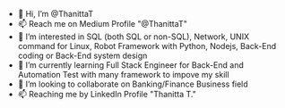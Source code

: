 - 👋 Hi, I’m @ThanittaT
- 📫 Reach me on Medium Profile "@ThanittaT"
- 👀 I’m interested in SQL (both SQL or non-SQL), Network, UNIX command for Linux, Robot Framework with Python, Nodejs, Back-End coding or Back-End system design
- 🌱 I’m currently learning Full Stack Engineer for Back-End and Automation Test with many framework to impove my skill
- 💞️ I’m looking to collaborate on Banking/Finance Business field
- 📫 Reaching me by LinkedIn Profile "Thanitta T."


<!---
ThanittaT/ThanittaT is a ✨ special ✨ repository because its `README.md` (this file) appears on your GitHub profile.
You can click the Preview link to take a look at your changes.
--->
